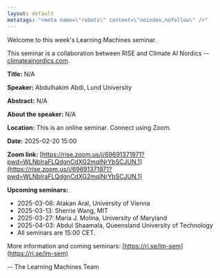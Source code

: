 ```yaml
---
layout: default
metatags: "<meta name=\"robots\" content=\"noindex,nofollow\" />"
---
```

 
Welcome to this week's Learning Machines seminar.

This seminar is a collaboration between RISE and Climate AI Nordics -- [climateainordics.com](https://climateainordics.com/).

**Title:** N/A

**Speaker:** Abdulhakim Abdi, Lund University

**Abstract:** N/A

**About the speaker:** N/A

**Location:** This is an online seminar. Connect using Zoom.

**Date:** 2025-02-20 15:00

**Zoom link:** [https://rise.zoom.us/j/69691371971?pwd=WLNbIraFLQdgnCdXG2mqlNrYbSCJUN.1](https://rise.zoom.us/j/69691371971?pwd=WLNbIraFLQdgnCdXG2mqlNrYbSCJUN.1)

**Upcoming seminars:**

* 2025-03-06: Atakan Aral, University of Vienna
* 2025-03-13: Sherrie Wang, MIT
* 2025-03-27: María J. Molina, University of Maryland
* 2025-04-03: Abdul Shaamala, Queensland University of Technology
* All seminars are 15:00 CET.

More information and coming seminars: [https://ri.se/lm-sem](https://ri.se/lm-sem)

-- The Learning Machines Team

